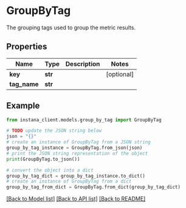 # GroupByTag

The grouping tags used to group the metric results.

## Properties

Name | Type | Description | Notes
------------ | ------------- | ------------- | -------------
**key** | **str** |  | [optional] 
**tag_name** | **str** |  | 

## Example

```python
from instana_client.models.group_by_tag import GroupByTag

# TODO update the JSON string below
json = "{}"
# create an instance of GroupByTag from a JSON string
group_by_tag_instance = GroupByTag.from_json(json)
# print the JSON string representation of the object
print(GroupByTag.to_json())

# convert the object into a dict
group_by_tag_dict = group_by_tag_instance.to_dict()
# create an instance of GroupByTag from a dict
group_by_tag_from_dict = GroupByTag.from_dict(group_by_tag_dict)
```
[[Back to Model list]](../README.md#documentation-for-models) [[Back to API list]](../README.md#documentation-for-api-endpoints) [[Back to README]](../README.md)


